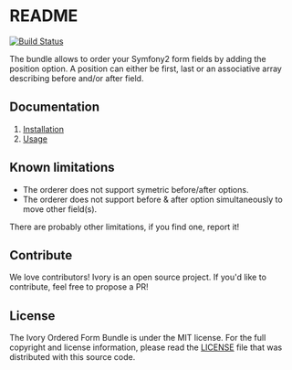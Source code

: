 # README

[![Build Status](https://secure.travis-ci.org/egeloen/IvoryOrderedFormBundle.png)](http://travis-ci.org/egeloen/IvoryOrderedFormBundle)

The bundle allows to order your Symfony2 form fields by adding the position option. A position can either be first,
last or an associative array describing before and/or after field.

## Documentation

 1. [Installation](http://github.com/egeloen/IvoryOrderedFormBundle/blob/master/Resources/doc/installation.md)
 2. [Usage](http://github.com/egeloen/IvoryOrderedFormBundle/blob/master/Resources/doc/usage.md)

## Known limitations

 * The orderer does not support symetric before/after options.
 * The orderer does not support before & after option simultaneously to move other field(s).

There are probably other limitations, if you find one, report it!

## Contribute

We love contributors! Ivory is an open source project. If you'd like to contribute, feel free to propose a PR!

## License

The Ivory Ordered Form Bundle is under the MIT license. For the full copyright and license information, please read the
[LICENSE](https://github.com/egeloen/IvoryOrderedFormBundle/blob/master/LICENSE) file that was distributed with this
source code.

